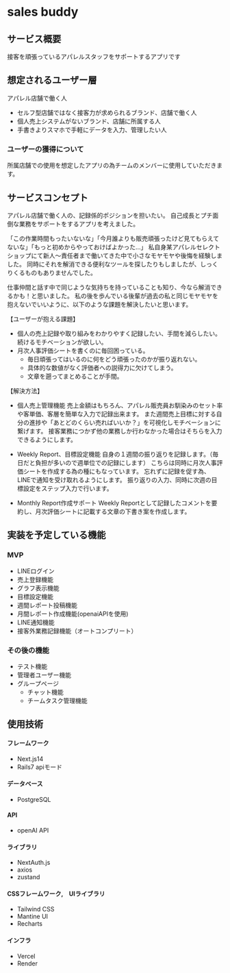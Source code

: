# sales buddy

## サービス概要
接客を頑張っているアパレルスタッフをサポートするアプリです

## 想定されるユーザー層
アパレル店舗で働く人
- セルフ型店舗ではなく接客力が求められるブランド、店舗で働く人
- 個人売上システムがないブランド、店舗に所属する人
- 手書きよりスマホで手軽にデータを入力、管理したい人

### ユーザーの獲得について
所属店舗での使用を想定したアプリの為チームのメンバーに使用していただきます。

## サービスコンセプト
アパレル店舗で働く人の、記録係的ポジションを担いたい。
自己成長とプチ面倒な業務をサポートをするアプリを考えました。

「この作業時間もったいないな」「今月誰よりも販売頑張ったけど見てもらえてないな」「もっと初めからやっておけばよかった...」
私自身某アパレルセレクトショップにて新人〜責任者まで働いてきた中で小さなモヤモヤや後悔を経験しました。
同時にそれを解消できる便利なツールを探したりもしましたが、しっくりくるものもありませんでした。

仕事仲間と話す中で同じような気持ちを持っていることも知り、今なら解消できるかも！と思いました。
私の後を歩んでいる後輩が過去の私と同じモヤモヤを抱えないでいいように、以下のような課題を解決したいと思います。

【ユーザーが抱える課題】 
- 個人の売上記録や取り組みをわかりやすく記録したい、手間を減らしたい。続けるモチベーションが欲しい。 
- 月次人事評価シートを書くのに毎回困っている。
  - 毎日頑張ってはいるのに何をどう頑張ったのかが振り返れない。
  - 具体的な数値がなく評価者への説得力に欠けてしまう。
  - 文章を遡ってまとめることが手間。
 
【解決方法】 
- 個人売上管理機能
売上金額はもちろん、アパレル販売員お馴染みのセット率や客単価、客層を簡単な入力で記録出来ます。
また週間売上目標に対する自分の進捗や「あとどのくらい売ればいいか？」を可視化しモチベーションに繋げます。
接客業務につかず他の業務しか行わなかった場合はそちらを入力できるようにします。

- Weekly Report、目標設定機能
自身の１週間の振り返りを記録します。（毎日だと負担が多いので週単位での記録にします）
こちらは同時に月次人事評価シートを作成する為の種にもなっています。
忘れずに記録を促す為、LINEで通知を受け取れるようにします。
振り返りの入力、同時に次週の目標設定をステップ入力で行います。

- Monthly Report作成サポート
Weekly Reportとして記録したコメントを要約し、月次評価シートに記載する文章の下書き案を作成します。

## 実装を予定している機能
### MVP
* LINEログイン
* 売上登録機能
* グラフ表示機能
* 目標設定機能
* 週間レポート投稿機能
* 月間レポート作成機能(openaiAPIを使用)
* LINE通知機能
* 接客外業務記録機能（オートコンプリート）

### その後の機能
* テスト機能
* 管理者ユーザー機能
* グループページ
  - チャット機能
  - チームタスク管理機能

## 使用技術
#### フレームワーク
* Next.js14
* Rails7 apiモード

#### データベース
* PostgreSQL

#### API
* openAI API

#### ライブラリ
* NextAuth.js
* axios
* zustand

#### CSSフレームワーク,　UIライブラリ
* Tailwind CSS
* Mantine UI
* Recharts

#### インフラ
* Vercel
* Render